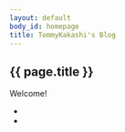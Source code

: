 ```yaml
---
layout: default
body_id: homepage
title: TommyKakashi's Blog
---
```

<h2>{{ page.title }}</h2>
<p>Welcome!</p>
<div id="entrance">
	<ul>
		<li>
			<a class="core-nav icon-quill-2" href="/tommy/blog" title="TommyKakashi - Blog"></a>
		</li>
		<li>
			<a class="core-nav icon-info-2" href="/tommy/about.html" title="TommyKakashi - About"></a>
		</li>
	</ul>
</div>